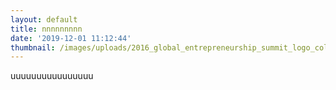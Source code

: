 ```yaml
---
layout: default
title: nnnnnnnnn
date: '2019-12-01 11:12:44'
thumbnail: /images/uploads/2016_global_entrepreneurship_summit_logo_color_800_1.jpg
---
```

uuuuuuuuuuuuuuuu
